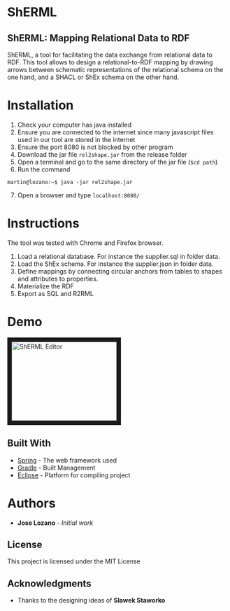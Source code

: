 # ShERML
## ShERML: Mapping Relational Data to RDF
ShERML, a tool for facilitating the data exchange from relational data to RDF. This tool allows to design a relational-to-RDF mapping by drawing arrows between schematic representations of the relational schema on the one hand, and a SHACL or ShEx schema on the other hand.
# Installation #
1. Check your computer has java installed
2. Ensure you are connected to the internet since many javascript files used in our tool are stored in the internet
3. Ensure the port 8080 is not blocked by other program
4. Download the jar file ```rel2shape.jar``` from the release folder 
5. Open a terminal  and go to the same directory of the jar file (```$cd path```)
6. Run the command 
``` console
martin@lozano:~$ java -jar rel2shape.jar
```
7. Open a browser and type
```localhost:8080/```

# Instructions #
The tool was tested with Chrome and Firefox browser.
1. Load a relational database. For instance the supplier.sql in folder data.
2. Load the ShEx schema. For instance the supplier.json in folder data.
3. Define mappings by connecting circular anchors from tables to shapes and attributes to properties.
4. Materialize the RDF
5. Export as SQL and R2RML

# Demo #
<a href="http://www.youtube.com/watch?feature=player_embedded&v=6llcKyTgEpw
" target="_blank"><img src="http://img.youtube.com/vi/6llcKyTgEpw/0.jpg" 
alt="ShERML Editor" width="240" height="180" border="10" /></a>

## Built With
* [Spring](https://spring.io/) - The web framework used
* [Gradle](https://gradle.org/) - Built Management
* [Eclipse](https://www.eclipse.org/) - Platform for compiling project

# Authors #
* **Jose Lozano** - *Initial work*

## License
This project is licensed under the MIT License

## Acknowledgments
* Thanks to the designing ideas of **Slawek Staworko** 
